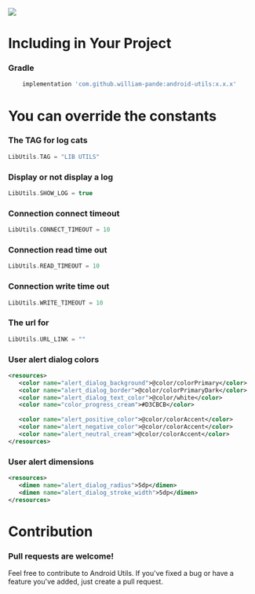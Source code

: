 [![](https://jitpack.io/v/WilliamPande/android-utils.svg)](https://jitpack.io/#WilliamPande/android-utils)

Including in Your Project
=========================
### Gradle

```groovy
    implementation 'com.github.william-pande:android-utils:x.x.x'
```

You can override the constants
=================================
### The TAG for log cats
```kotlin
LibUtils.TAG = "LIB UTILS"
```

### Display or not display a log
```kotlin
LibUtils.SHOW_LOG = true
```

### Connection connect timeout
```kotlin
LibUtils.CONNECT_TIMEOUT = 10
```

### Connection read time out
```kotlin
LibUtils.READ_TIMEOUT = 10
```

### Connection write time out
```kotlin
LibUtils.WRITE_TIMEOUT = 10
```

### The url for   
```kotlin  
LibUtils.URL_LINK = ""
```

### User alert dialog colors
 ```xml
<resources>
    <color name="alert_dialog_background">@color/colorPrimary</color>
    <color name="alert_dialog_border">@color/colorPrimaryDark</color>
    <color name="alert_dialog_text_color">@color/white</color>
    <color name="color_progress_cream">#D3CBCB</color>
   
    <color name="alert_positive_color">@color/colorAccent</color>
    <color name="alert_negative_color">@color/colorAccent</color>
    <color name="alert_neutral_cream">@color/colorAccent</color>
</resources>
 ```
 
### User alert dimensions
 ```xml
 <resources>
    <dimen name="alert_dialog_radius">5dp</dimen>
    <dimen name="alert_dialog_stroke_width">5dp</dimen>
 </resources>
 ```
 
 Contribution
 ===================
 ### Pull requests are welcome!
 Feel free to contribute to Android Utils.
 If you've fixed a bug or have a feature you've added, just create a pull request.
